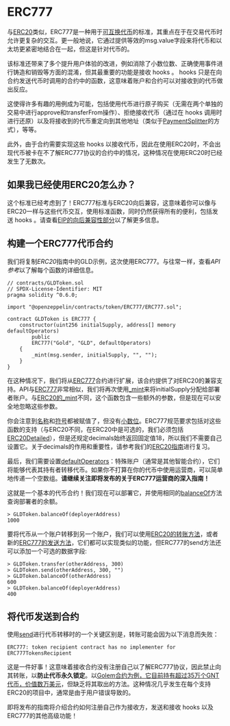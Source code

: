 # ERC777
与[ERC20](./ERC20/ERC20.md)类似，ERC777是一种用于[可互换代币](./Tokens.md#不同类型的代币)的标准，其重点在于在交易代币时允许更复杂的交互。更一般地说，它通过提供等效的msg.value字段来将代币和以太坊更紧密地结合在一起，但这是针对代币的。

该标准还带来了多个提升用户体验的改进，例如消除了小数位数、正确使用事件进行铸造和销毁等方面的混淆，但其最重要的功能是接收 hooks 。 hooks 只是在向合约发送代币时调用的合约中的函数，这意味着账户和合约可以对接收到的代币做出反应。

这使得许多有趣的用例成为可能，包括使用代币进行原子购买（无需在两个单独的交易中进行approve和transferFrom操作）、拒绝接收代币（通过在 hooks 调用时进行还原）以及将接收到的代币重定向到其他地址（类似于[PaymentSplitter](#发送代币给合约)的方式），等等。

此外，由于合约需要实现这些 hooks 以接收代币，因此在使用ERC20时，不会出现代币被卡在不了解ERC777协议的合约中的情况，这种情况在使用ERC20时已经发生了无数次。

## 如果我已经使用ERC20怎么办？
这个标准已经考虑到了！ERC777标准与ERC20向后兼容，这意味着你可以像与ERC20一样与这些代币交互，使用标准函数，同时仍然获得所有的便利，包括发送 hooks 。请查看[EIP的向后兼容性部分](https://eips.ethereum.org/EIPS/eip-777#backward-compatibility)以了解更多信息。

## 构建一个ERC777代币合约
我们将复制*ERC20*指南中的GLD示例，这次使用ERC777。与往常一样，查看*API参考*以了解每个函数的详细信息。
```
// contracts/GLDToken.sol
// SPDX-License-Identifier: MIT
pragma solidity ^0.6.0;

import "@openzeppelin/contracts/token/ERC777/ERC777.sol";

contract GLDToken is ERC777 {
    constructor(uint256 initialSupply, address[] memory defaultOperators)
        public
        ERC777("Gold", "GLD", defaultOperators)
    {
        _mint(msg.sender, initialSupply, "", "");
    }
}
```

在这种情况下，我们将从[ERC777](../API/ERC777.md#erc777)合约进行扩展，该合约提供了对ERC20的兼容支持。API与[ERC777](../API/ERC777.md)非常相似，我们将再次使用[_mint](../API/ERC777.md#_mintaddress-account-uint256-amount-bytes-userdata-bytes-operatordata)来将initialSupply分配给部署者账户。与[ERC20的_mint](../API/ERC20.md#_mintaddress-account-uint256-amount)不同，这个函数包含一些额外的参数，但是现在可以安全地忽略这些参数。

你会注意到[名称](../API/ERC777.md#name-→-string)和[符号](../API/ERC777.md#symbol-→-string)都被赋值了，但没有[小数位](../API/ERC777.md#decimals-→-uint8)。ERC777规范要求包括对这些函数的支持（与ERC20不同，在ERC20中是可选的，我们必须包括[ERC20Detailed](../API/ERC20.md)），但是还规定decimals始终返回固定值18，所以我们不需要自己设置它。关于decimals的作用和重要性，请参考我们的[ERC20指南](./ERC20/ERC20.md#关于小数点)进行复习。

最后，我们需要设置[defaultOperators](../API/ERC777.md#defaultoperators-→-address)：特殊账户（通常是其他智能合约），它们将能够代表其持有者转移代币。如果你不打算在你的代币中使用运营商，可以简单地传递一个空数组。**请继续关注即将发布的关于ERC777运营商的深入指南！**

这就是一个基本的代币合约！我们现在可以部署它，并使用相同的[balanceOf](../API/ERC20.md#balanceofaddress-account-→-uint256)方法查询部署者的余额。
```
> GLDToken.balanceOf(deployerAddress)
1000
```

要将代币从一个账户转移到另一个账户，我们可以使用[ERC20的转账方法](../API/ERC777.md#transferaddress-recipient-uint256-amount-→-bool)，或者新的[ERC777的发送方法](../API/ERC777.md#sendaddress-recipient-uint256-amount-bytes-data)，它们都可以实现类似的功能，但ERC777的send方法还可以添加一个可选的数据字段:

```
> GLDToken.transfer(otherAddress, 300)
> GLDToken.send(otherAddress, 300, "")
> GLDToken.balanceOf(otherAddress)
600
> GLDToken.balanceOf(deployerAddress)
400
```

## 将代币发送到合约

使用[send](../API/ERC777.md#sendaddress-recipient-uint256-amount-bytes-data)进行代币转移时的一个关键区别是，转账可能会因为以下消息而失败：
```
ERC777: token recipient contract has no implementer for ERC777TokensRecipient
```
这是一件好事！这意味着接收合约没有注册自己以了解ERC777协议，因此禁止向其转账，以**防止代币永久锁定**。以[Golem合约为例，它目前持有超过35万个GNT代币，价值数万美元](https://etherscan.io/token/0xa74476443119A942dE498590Fe1f2454d7D4aC0d?a=0xa74476443119A942dE498590Fe1f2454d7D4aC0d)，但缺乏将其取出的方法。这种情况几乎发生在每个支持ERC20的项目中，通常是由于用户错误导致的。

即将发布的指南将介绍合约如何注册自己作为接收方，发送和接收 hooks 以及ERC777的其他高级功能！

